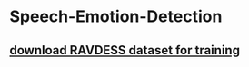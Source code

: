 # Speech-Emotion-Detection

## [download RAVDESS dataset for training](https://www.kaggle.com/uwrfkaggler/ravdess-emotional-speech-audio)
